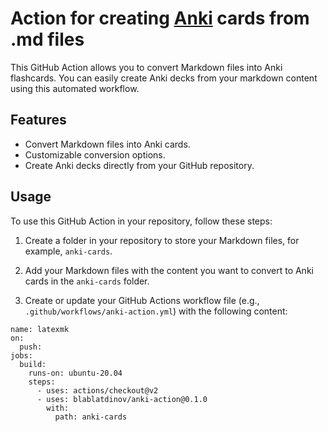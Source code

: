 # Action for creating [Anki](https://apps.ankiweb.net/) cards from .md files

This GitHub Action allows you to convert Markdown files into Anki flashcards. You can easily create Anki decks from your markdown content using this automated workflow.

## Features

- Convert Markdown files into Anki cards.
- Customizable conversion options.
- Create Anki decks directly from your GitHub repository.

## Usage

To use this GitHub Action in your repository, follow these steps:

1. Create a folder in your repository to store your Markdown files, for example, `anki-cards`.

2. Add your Markdown files with the content you want to convert to Anki cards in the `anki-cards` folder.

3. Create or update your GitHub Actions workflow file (e.g., `.github/workflows/anki-action.yml`) with the following content:

```
name: latexmk
on:
  push:
jobs:
  build:
    runs-on: ubuntu-20.04
    steps:
      - uses: actions/checkout@v2
      - uses: blablatdinov/anki-action@0.1.0
        with:
          path: anki-cards
```
